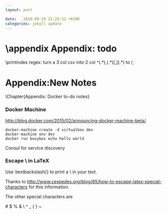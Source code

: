 ```yaml
---
layout: post

date:   2018-09-19 22:25:52 +0100
categories: jekyll update
---
```

\appendix
Appendix: todo
==============

\printindex
regex: turn a 3 col csv into 2 col \^(.\*),(.\*)\[,\](.\*) to /,

Appendix:New Notes
==================

\Chapter{Appendix: Docker to-do notes}
### Docker Machine

<http://blog.docker.com/2015/02/announcing-docker-machine-beta/>

    docker-machine create -d virtualbox dev
    docker-machine env dev
    docker run busybox echo hello world

Consul for service discovery

### Escape \\ in LaTeX

Use \\textbackslash{} to print a \\ in your text.

Thanks to
<http://www.cespedes.org/blog/85/how-to-escape-latex-special-characters>
for this information.

The other special characters are

\# \$ % & \\ \^ \_ { } \~
